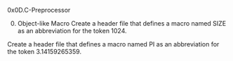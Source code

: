 0x0D.C-Preprocessor


0. Object-like Macro
Create a header file that defines a macro named SIZE as an abbreviation for the token 1024.

Create a header file that defines a macro named PI as an abbreviation for the token 3.14159265359.
